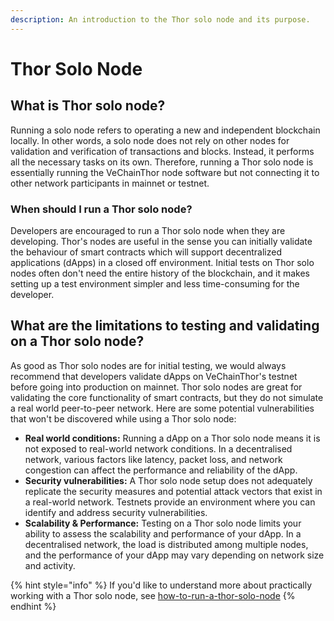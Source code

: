 ```yaml
---
description: An introduction to the Thor solo node and its purpose.
---
```


# Thor Solo Node

## What is Thor solo node?

Running a solo node refers to operating a new and independent blockchain locally. In other words, a solo node does not rely on other nodes for validation and verification of transactions and blocks. Instead, it performs all the necessary tasks on its own. Therefore, running a Thor solo node is essentially running the VeChainThor node software but not connecting it to other network participants in mainnet or testnet.

### When should I run a Thor solo node?

Developers are encouraged to run a Thor solo node when they are developing. Thor's nodes are useful in the sense you can initially validate the behaviour of smart contracts which will support decentralized applications (dApps) in a closed off environment. Initial tests on Thor solo nodes often don't need the entire history of the blockchain, and it makes setting up a test environment simpler and less time-consuming for the developer.

## What are the limitations to testing and validating on a Thor solo node?

As good as Thor solo nodes are for initial testing, we would always recommend that developers validate dApps on VeChainThor's testnet before going into production on mainnet. Thor solo nodes are great for validating the core functionality of smart contracts, but they do not simulate a real world peer-to-peer network. Here are some potential vulnerabilities that won't be discovered while using a Thor solo node:

* **Real world conditions:** Running a dApp on a Thor solo node means it is not exposed to real-world network conditions. In a decentralised network, various factors like latency, packet loss, and network congestion can affect the performance and reliability of the dApp.
* **Security vulnerabilities:** A Thor solo node setup does not adequately replicate the security measures and potential attack vectors that exist in a real-world network. Testnets provide an environment where you can identify and address security vulnerabilities.
* **Scalability & Performance:** Testing on a Thor solo node limits your ability to assess the scalability and performance of your dApp. In a decentralised network, the load is distributed among multiple nodes, and the performance of your dApp may vary depending on network size and activity.

{% hint style="info" %}
If you'd like to understand more about practically working with a Thor solo node, see [how-to-run-a-thor-solo-node](../../how-to-run-a-node/how-to-run-a-thor-solo-node.md "mention")
{% endhint %}
